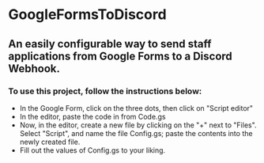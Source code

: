 # GoogleFormsToDiscord
## An easily configurable way to send staff applications from Google Forms to a Discord Webhook.

### To use this project, follow the instructions below:
- In the Google Form, click on the three dots, then click on "Script editor"
- In the editor, paste the code in from Code.gs
- Now, in the editor, create a new file by clicking on the "+" next to "Files". Select "Script", and name the file Config.gs; paste the contents into the newly created file.
- Fill out the values of Config.gs to your liking.
